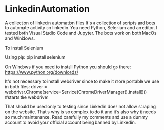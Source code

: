 # LinkedinAutomation
A collection of linkedin automation files
It's a collection of scripts and bots to automate activity on linkedin.
You need Python, Selenium and an editor. I tested both Visual Studio Code and Jupyter. The bots work on both MacOs and Winidows.

To install Selenium

Using pip:
pip install selenium

On Windows if you need to install Python you should go there:
https://www.python.org/downloads/

It's not necessary to install webdriver since to make it more portable we use in both files:
driver = webdriver.Chrome(service=Service(ChromeDriverManager().install())) #starts the webdriver

That should be used only to testing since Linkedin does not allow scraping on the website.
That's why is so complex to do it and it's also why it needs so much maintenance.
Read carefully my comments and use a dummy account to avoid your official account being banned by Linkedin.
